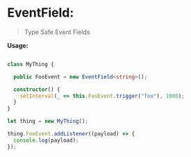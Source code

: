 # EventField:

> Type Safe Event Fields

**Usage:**

``` ts

class MyThing {

  public FooEvent = new EventField<string>();

  constructor() {
    setInterval(_ => this.FooEvent.trigger("foo"), 1000);
  }
}

let thing = new MyThing();

thing.FooEvent.addListener((payload) => {
  console.log(payload);
});

```

